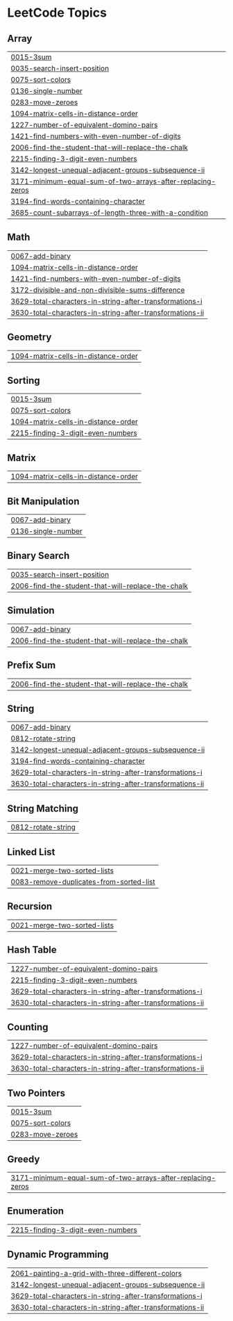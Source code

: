 
<!---LeetCode Topics Start-->
# LeetCode Topics
## Array
|  |
| ------- |
| [0015-3sum](https://github.com/abhishek02122002/LeetCode-Solutions/tree/master/0015-3sum) |
| [0035-search-insert-position](https://github.com/abhishek02122002/LeetCode-Solutions/tree/master/0035-search-insert-position) |
| [0075-sort-colors](https://github.com/abhishek02122002/LeetCode-Solutions/tree/master/0075-sort-colors) |
| [0136-single-number](https://github.com/abhishek02122002/LeetCode-Solutions/tree/master/0136-single-number) |
| [0283-move-zeroes](https://github.com/abhishek02122002/LeetCode-Solutions/tree/master/0283-move-zeroes) |
| [1094-matrix-cells-in-distance-order](https://github.com/abhishek02122002/LeetCode-Solutions/tree/master/1094-matrix-cells-in-distance-order) |
| [1227-number-of-equivalent-domino-pairs](https://github.com/abhishek02122002/LeetCode-Solutions/tree/master/1227-number-of-equivalent-domino-pairs) |
| [1421-find-numbers-with-even-number-of-digits](https://github.com/abhishek02122002/LeetCode-Solutions/tree/master/1421-find-numbers-with-even-number-of-digits) |
| [2006-find-the-student-that-will-replace-the-chalk](https://github.com/abhishek02122002/LeetCode-Solutions/tree/master/2006-find-the-student-that-will-replace-the-chalk) |
| [2215-finding-3-digit-even-numbers](https://github.com/abhishek02122002/LeetCode-Solutions/tree/master/2215-finding-3-digit-even-numbers) |
| [3142-longest-unequal-adjacent-groups-subsequence-ii](https://github.com/abhishek02122002/LeetCode-Solutions/tree/master/3142-longest-unequal-adjacent-groups-subsequence-ii) |
| [3171-minimum-equal-sum-of-two-arrays-after-replacing-zeros](https://github.com/abhishek02122002/LeetCode-Solutions/tree/master/3171-minimum-equal-sum-of-two-arrays-after-replacing-zeros) |
| [3194-find-words-containing-character](https://github.com/abhishek02122002/LeetCode-Solutions/tree/master/3194-find-words-containing-character) |
| [3685-count-subarrays-of-length-three-with-a-condition](https://github.com/abhishek02122002/LeetCode-Solutions/tree/master/3685-count-subarrays-of-length-three-with-a-condition) |
## Math
|  |
| ------- |
| [0067-add-binary](https://github.com/abhishek02122002/LeetCode-Solutions/tree/master/0067-add-binary) |
| [1094-matrix-cells-in-distance-order](https://github.com/abhishek02122002/LeetCode-Solutions/tree/master/1094-matrix-cells-in-distance-order) |
| [1421-find-numbers-with-even-number-of-digits](https://github.com/abhishek02122002/LeetCode-Solutions/tree/master/1421-find-numbers-with-even-number-of-digits) |
| [3172-divisible-and-non-divisible-sums-difference](https://github.com/abhishek02122002/LeetCode-Solutions/tree/master/3172-divisible-and-non-divisible-sums-difference) |
| [3629-total-characters-in-string-after-transformations-i](https://github.com/abhishek02122002/LeetCode-Solutions/tree/master/3629-total-characters-in-string-after-transformations-i) |
| [3630-total-characters-in-string-after-transformations-ii](https://github.com/abhishek02122002/LeetCode-Solutions/tree/master/3630-total-characters-in-string-after-transformations-ii) |
## Geometry
|  |
| ------- |
| [1094-matrix-cells-in-distance-order](https://github.com/abhishek02122002/LeetCode-Solutions/tree/master/1094-matrix-cells-in-distance-order) |
## Sorting
|  |
| ------- |
| [0015-3sum](https://github.com/abhishek02122002/LeetCode-Solutions/tree/master/0015-3sum) |
| [0075-sort-colors](https://github.com/abhishek02122002/LeetCode-Solutions/tree/master/0075-sort-colors) |
| [1094-matrix-cells-in-distance-order](https://github.com/abhishek02122002/LeetCode-Solutions/tree/master/1094-matrix-cells-in-distance-order) |
| [2215-finding-3-digit-even-numbers](https://github.com/abhishek02122002/LeetCode-Solutions/tree/master/2215-finding-3-digit-even-numbers) |
## Matrix
|  |
| ------- |
| [1094-matrix-cells-in-distance-order](https://github.com/abhishek02122002/LeetCode-Solutions/tree/master/1094-matrix-cells-in-distance-order) |
## Bit Manipulation
|  |
| ------- |
| [0067-add-binary](https://github.com/abhishek02122002/LeetCode-Solutions/tree/master/0067-add-binary) |
| [0136-single-number](https://github.com/abhishek02122002/LeetCode-Solutions/tree/master/0136-single-number) |
## Binary Search
|  |
| ------- |
| [0035-search-insert-position](https://github.com/abhishek02122002/LeetCode-Solutions/tree/master/0035-search-insert-position) |
| [2006-find-the-student-that-will-replace-the-chalk](https://github.com/abhishek02122002/LeetCode-Solutions/tree/master/2006-find-the-student-that-will-replace-the-chalk) |
## Simulation
|  |
| ------- |
| [0067-add-binary](https://github.com/abhishek02122002/LeetCode-Solutions/tree/master/0067-add-binary) |
| [2006-find-the-student-that-will-replace-the-chalk](https://github.com/abhishek02122002/LeetCode-Solutions/tree/master/2006-find-the-student-that-will-replace-the-chalk) |
## Prefix Sum
|  |
| ------- |
| [2006-find-the-student-that-will-replace-the-chalk](https://github.com/abhishek02122002/LeetCode-Solutions/tree/master/2006-find-the-student-that-will-replace-the-chalk) |
## String
|  |
| ------- |
| [0067-add-binary](https://github.com/abhishek02122002/LeetCode-Solutions/tree/master/0067-add-binary) |
| [0812-rotate-string](https://github.com/abhishek02122002/LeetCode-Solutions/tree/master/0812-rotate-string) |
| [3142-longest-unequal-adjacent-groups-subsequence-ii](https://github.com/abhishek02122002/LeetCode-Solutions/tree/master/3142-longest-unequal-adjacent-groups-subsequence-ii) |
| [3194-find-words-containing-character](https://github.com/abhishek02122002/LeetCode-Solutions/tree/master/3194-find-words-containing-character) |
| [3629-total-characters-in-string-after-transformations-i](https://github.com/abhishek02122002/LeetCode-Solutions/tree/master/3629-total-characters-in-string-after-transformations-i) |
| [3630-total-characters-in-string-after-transformations-ii](https://github.com/abhishek02122002/LeetCode-Solutions/tree/master/3630-total-characters-in-string-after-transformations-ii) |
## String Matching
|  |
| ------- |
| [0812-rotate-string](https://github.com/abhishek02122002/LeetCode-Solutions/tree/master/0812-rotate-string) |
## Linked List
|  |
| ------- |
| [0021-merge-two-sorted-lists](https://github.com/abhishek02122002/LeetCode-Solutions/tree/master/0021-merge-two-sorted-lists) |
| [0083-remove-duplicates-from-sorted-list](https://github.com/abhishek02122002/LeetCode-Solutions/tree/master/0083-remove-duplicates-from-sorted-list) |
## Recursion
|  |
| ------- |
| [0021-merge-two-sorted-lists](https://github.com/abhishek02122002/LeetCode-Solutions/tree/master/0021-merge-two-sorted-lists) |
## Hash Table
|  |
| ------- |
| [1227-number-of-equivalent-domino-pairs](https://github.com/abhishek02122002/LeetCode-Solutions/tree/master/1227-number-of-equivalent-domino-pairs) |
| [2215-finding-3-digit-even-numbers](https://github.com/abhishek02122002/LeetCode-Solutions/tree/master/2215-finding-3-digit-even-numbers) |
| [3629-total-characters-in-string-after-transformations-i](https://github.com/abhishek02122002/LeetCode-Solutions/tree/master/3629-total-characters-in-string-after-transformations-i) |
| [3630-total-characters-in-string-after-transformations-ii](https://github.com/abhishek02122002/LeetCode-Solutions/tree/master/3630-total-characters-in-string-after-transformations-ii) |
## Counting
|  |
| ------- |
| [1227-number-of-equivalent-domino-pairs](https://github.com/abhishek02122002/LeetCode-Solutions/tree/master/1227-number-of-equivalent-domino-pairs) |
| [3629-total-characters-in-string-after-transformations-i](https://github.com/abhishek02122002/LeetCode-Solutions/tree/master/3629-total-characters-in-string-after-transformations-i) |
| [3630-total-characters-in-string-after-transformations-ii](https://github.com/abhishek02122002/LeetCode-Solutions/tree/master/3630-total-characters-in-string-after-transformations-ii) |
## Two Pointers
|  |
| ------- |
| [0015-3sum](https://github.com/abhishek02122002/LeetCode-Solutions/tree/master/0015-3sum) |
| [0075-sort-colors](https://github.com/abhishek02122002/LeetCode-Solutions/tree/master/0075-sort-colors) |
| [0283-move-zeroes](https://github.com/abhishek02122002/LeetCode-Solutions/tree/master/0283-move-zeroes) |
## Greedy
|  |
| ------- |
| [3171-minimum-equal-sum-of-two-arrays-after-replacing-zeros](https://github.com/abhishek02122002/LeetCode-Solutions/tree/master/3171-minimum-equal-sum-of-two-arrays-after-replacing-zeros) |
## Enumeration
|  |
| ------- |
| [2215-finding-3-digit-even-numbers](https://github.com/abhishek02122002/LeetCode-Solutions/tree/master/2215-finding-3-digit-even-numbers) |
## Dynamic Programming
|  |
| ------- |
| [2061-painting-a-grid-with-three-different-colors](https://github.com/abhishek02122002/LeetCode-Solutions/tree/master/2061-painting-a-grid-with-three-different-colors) |
| [3142-longest-unequal-adjacent-groups-subsequence-ii](https://github.com/abhishek02122002/LeetCode-Solutions/tree/master/3142-longest-unequal-adjacent-groups-subsequence-ii) |
| [3629-total-characters-in-string-after-transformations-i](https://github.com/abhishek02122002/LeetCode-Solutions/tree/master/3629-total-characters-in-string-after-transformations-i) |
| [3630-total-characters-in-string-after-transformations-ii](https://github.com/abhishek02122002/LeetCode-Solutions/tree/master/3630-total-characters-in-string-after-transformations-ii) |
<!---LeetCode Topics End-->
